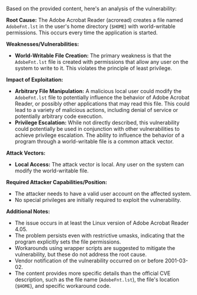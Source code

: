 Based on the provided content, here's an analysis of the vulnerability:

**Root Cause:**
The Adobe Acrobat Reader (acroread) creates a file named `AdobeFnt.lst` in the user's home directory (`$HOME`) with world-writable permissions. This occurs every time the application is started.

**Weaknesses/Vulnerabilities:**
- **World-Writable File Creation:** The primary weakness is that the `AdobeFnt.lst` file is created with permissions that allow any user on the system to write to it. This violates the principle of least privilege.

**Impact of Exploitation:**
- **Arbitrary File Manipulation:** A malicious local user could modify the `AdobeFnt.lst` file to potentially influence the behavior of Adobe Acrobat Reader, or possibly other applications that may read this file. This could lead to a variety of malicious actions, including denial of service or potentially arbitrary code execution.
- **Privilege Escalation:** While not directly described, this vulnerability could potentially be used in conjunction with other vulnerabilities to achieve privilege escalation. The ability to influence the behavior of a program through a world-writable file is a common attack vector.

**Attack Vectors:**
- **Local Access:** The attack vector is local. Any user on the system can modify the world-writable file.

**Required Attacker Capabilities/Position:**
- The attacker needs to have a valid user account on the affected system.
- No special privileges are initially required to exploit the vulnerability.

**Additional Notes:**
- The issue occurs in at least the Linux version of Adobe Acrobat Reader 4.05.
- The problem persists even with restrictive umasks, indicating that the program explicitly sets the file permissions.
- Workarounds using wrapper scripts are suggested to mitigate the vulnerability, but these do not address the root cause.
- Vendor notification of the vulnerability occurred on or before 2001-03-02.
- The content provides more specific details than the official CVE description, such as the file name (`AdobeFnt.lst`), the file's location (`$HOME`), and specific workaround code.
